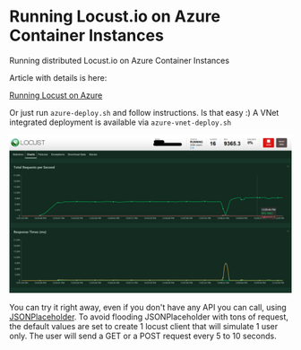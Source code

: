 # Running Locust.io on Azure Container Instances

Running distributed Locust.io on Azure Container Instances

Article with details is here:

[Running Locust on Azure](https://dev.to/azure/running-locust-on-azure-2k40)

Or just run `azure-deploy.sh` and follow instructions. Is that easy :)
A VNet integrated deployment is available via `azure-vnet-deploy.sh`

![Locust on Azure](./images/locust-dotnet-sqlhs.png)

You can try it right away, even if you don't have any API you can call, using [JSONPlaceholder](https://jsonplaceholder.typicode.com). To avoid flooding JSONPlaceholder with tons of request, the default values are set to create 1 locust client that will simulate 1 user only. The user will send a GET or a POST request every 5 to 10 seconds.